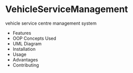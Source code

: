# VehicleServiceManagement
vehicle service centre management system
- Features
- OOP Concepts Used
- UML Diagram
- Installation
- Usage
- Advantages
- Contributing
